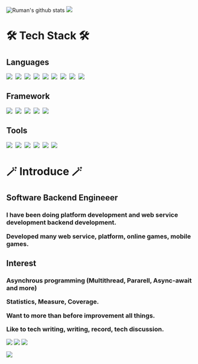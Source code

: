 <img src="https://github-readme-stats.vercel.app/api?username=elky84&show_icons=true&count_private=true&theme=dark" alt="Ruman's github stats"/>

<img src="https://github-readme-stats.vercel.app/api/top-langs/?username=elky84&layout=compact&theme=dark"/>

<h1>🛠 Tech Stack 🛠</h1>
<h2>Languages</h2>

<img src="https://img.shields.io/badge/C%23-99CC00?style=for-the-badge&logo=sharp&logoColor=white"/>&nbsp;
<img src="https://img.shields.io/badge/Kotlin-0095D5?&style=for-the-badge&logo=kotlin&logoColor=white"/>&nbsp;
<img src="https://img.shields.io/badge/Dart-0175C2?style=for-the-badge&logo=dart&logoColor=white"/>&nbsp;
<img src="https://img.shields.io/badge/C++-00599C?style=for-the-badge&logo=C%2B%2B&logoColor=white"/>&nbsp;
<img src="https://img.shields.io/badge/Java-007396?style=for-the-badge&logo=Java&logoColor=white"/>&nbsp;
<img src="https://img.shields.io/badge/C-A8B9CC?style=for-the-badge&logo=C&logoColor=white"/>&nbsp;
<img src="https://img.shields.io/badge/Python-3766AB?style=for-the-badge&logo=Python&logoColor=white"/>&nbsp;
<img src="https://img.shields.io/badge/Javascript-ffb13b?style=for-the-badge&logo=javascript&logoColor=white"/>&nbsp;
<img src="https://img.shields.io/badge/Ruby-CC342D?style=for-the-badge&logo=ruby&logoColor=white"/>&nbsp;

<h2>Framework</h2>

<img src="https://img.shields.io/badge/SpringBoot-6DB33F?style=for-the-badge&logo=Spring&logoColor=white"/>&nbsp;
<img src="https://img.shields.io/badge/ASP.NET-092E20?style=for-the-badge&logo=.NET&logoColor=white"/>&nbsp;
<img src="https://img.shields.io/badge/Flutter-02569B?style=for-the-badge&logo=flutter&logoColor=white"/>&nbsp;
<img src="https://img.shields.io/badge/Unity-FFFFFF?style=for-the-badge&logo=unity&logoColor=black"/>&nbsp;
<img src="https://img.shields.io/badge/Vue.js-4FC08D?style=for-the-badge&logo=vue.js&logoColor=black"/>&nbsp;

<h2>Tools</h2>

<img src="https://img.shields.io/badge/PostgreSQL-316192?style=for-the-badge&logo=postgresql&logoColor=white"/>&nbsp;
<img src="https://img.shields.io/badge/Mongo-47A248?style=for-the-badge&logo=MongoDB&logoColor=white"/>&nbsp;
<img src="https://img.shields.io/badge/MySQL-00000F?style=for-the-badge&logo=mysql&logoColor=white"/>&nbsp;
<img src="https://img.shields.io/badge/IntelliJ_IDEA-000000.svg?style=for-the-badge&logo=intellij-idea&logoColor=white"/>&nbsp;
<img src="https://img.shields.io/badge/Visual Studio-5C2D91?style=for-the-badge&logo=VisualStudio&logoColor=black"/>&nbsp;
<img src="https://img.shields.io/badge/Visual Studio Code-007ACC?style=for-the-badge&logo=VisualStudioCode&logoColor=black"/>&nbsp;

</p>

<h1>🪄 Introduce 🪄</h1>
<h2> Software Backend Engineeer </h2>
<h3>
  <p>I have been doing platform development and web service development backend development.</p>
  <p>Developed many web service, platform, online games, mobile games.</p>
</h3>

<h2> Interest </h2>
<h3>
  <p>Asynchrous programming (Multithread, Pararell, Async-await and more)</p>
  <p>Statistics, Measure, Coverage.</p>
  <p>Want to more than before improvement all things.</p>
  <p>Like to tech writing, writing, record, tech discussion.</p>
</h3>
</div>

<a href="https://elky84.github.io/"><img src="http://img.shields.io/badge/-Tech%20blog-black?style=for-the-badge&logo=github&link=https://elky84.github.io/"/></a>
<a href="https://www.linkedin.com/in/elky-96299bb1/"><img src="https://img.shields.io/badge/-LinkedIn-blue?style=for-the-badge&logo=Linkedin&logoColor=white&link=https://www.linkedin.com/in/elky-96299bb1/"/></a>
<a href="mailto:elky84@gmail.com"><img src="https://img.shields.io/badge/-Gmail-d14836?style=for-the-badge&logo=Gmail&logoColor=white&link=mailto:elky84@gmail.com"/></a>

<a href="https://hits.seeyoufarm.com"><img src="https://hits.seeyoufarm.com/api/count/incr/badge.svg?url=https%3A%2F%2Fgithub.com%2Felky84&count_bg=%23ED6DA3&title_bg=%2386757E&icon=github.svg&icon_color=%23E1DEDE&title=hits&edge_flat=false"/></a>
